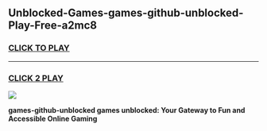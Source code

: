 
## Unblocked-Games-games-github-unblocked-Play-Free-a2mc8
<h3>
<a href="https://premium76.site?title=games-github-unblocked&ref=23A">CLICK TO PLAY</a></h3>
<hr>

<h3>
<a href="https://premium76.site?title=games-github-unblocked&ref=23A">CLICK 2 PLAY</a>
  
</h3>

<a href="https://premium76.site?title=games-github-unblocked&ref=23A"><img src="https://clearcache.store/games.png"></a>


**games-github-unblocked games unblocked: Your Gateway to Fun and Accessible Online Gaming**
